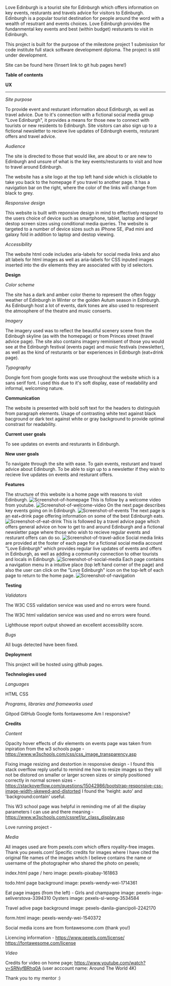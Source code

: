 Love Edinburgh is a tourist site for Edinburgh which offers information on key events, resturants and travels advice for visitors to Edinburgh. Edinburgh is a popular tourist destination for people around the word with a wealth of resutrant and events choices. Love Edinburgh provides the fundanmental key events and best (within budget) resturants to visit in Edinburgh. 

This project is built for the purpose of the milestone project 1 submission for code institute full stack software development diploma. The project is still under development. 

Site can be found here (!insert link to git hub pages here!)

**Table of contents**

**UX**
<hr>

*Site purpose*

To provide event and resturant information about Edinburgh, as well as travel advice. Due to it's connection with a fictional social media group "Love Edinburgh", it provides a means for those new to connect with tourists or new residents to Edinburgh. Site visitors can also sign up to a fictional newsletter to recieve live updates of Edinburgh events, resturant offers and travel advice. 

*Audience*

The site is directed to those that would like, are about to or are new to Edinburgh and unsure of what is the key events/resturants to visit and how to travel around Edinburgh. 

The website has a site logo at the top left hand side which is clickable to take you back to the homepage if you travel to another page. It has a navigation bar on the right, where the color of the links will change from black to grey. 

*Responsive design*

This website is built with reponsive design in mind to effectively respond to the users choice of device such as smartphone, tablet, laptop and larger destop screen sizes using conditional media queries. The website is targeted to a number of device sizes such as iPhone SE, iPad mini and galaxy fold in addition to laptop and destop viewing. 

*Accessibility*

The website html code includes aria-labels for social media links and also alt labels for html images as well as aria-labels for CSS inputed images inserted into the div elements they are associated with by id selectors. 

**Design**

*Color scheme* 

The site has a dark and amber color theme to represent the often foggy weather of Edinburgh in Winter or the golden Autum season in Edinburgh. As Edinburgh host a lot of events, dark tones are also used to respresent the atmosphere of the theatre and music conserts. 

*Imagery* 

The imagery used was to reflect the beautiful scenery scene from the Edinbugh skyline (as with the homepage) or from Princes street (travel advice page). The site also contains imagery reminisent of those you would see at the Edinburgh festival (events page) and music festivals (newsletter), as well as the kind of resturants or bar experiences in Edinburgh (eat+drink page).

*Typography*

Dongle font from google fonts was use throughout the website which is a sans serif font. I used this due to it's soft display, ease of readability and informal, welcoming nature. 

**Communication**
 
The website is presented with bold soft text for the headers to distinguish from paragraph elements. Usage of contrasting white text against black bacground or dark text against white or gray background to provide optimal constrast for readability.  

**Current user goals**

To see updates on events and resturants in Edinburgh.

**New user goals**

To navigate through the site with ease.
To gain events, resturant and travel advice about Edinburgh.
To be able to sign up to a newsletter if they wish to recieve live updates on events and resturant offers.

**Features**

The structure of this website is a home page with reasons to visit Edinburgh.
![Screenshot-of-homepage](assets/images/home.png)
 This is follow by a welcome video from youtube.
 ![Screenshot-of-welcome-video](assets/images/video.png)
 On the next page describes key events going on in Edinburgh.
 ![Screenshot-of-events](assets/images/events.png)
The next page is an eat+drink page offering information on some of the best Edinburgh eats.
![Screenshot-of-eat-drink](assets/images/eat-drink.png)
This is followed by a travel advice page which offers general advice on how to get to and around Edinburgh and a fictional newsletter page where those who wish to recieve regular events and resturant offers can do so. 
![Screenshot-of-travel-adice](assets/images/travel-advice.png)
Social media links are provided at the footer of each page for a fictional social media account "Love Edinburgh" which provides regular live updates of events and offers in Edinburgh, as well as adding a community connection to other tourists and locals in Edinburgh. 
![Screenshot-of-social-media](assets/images/social-media-links.png)
Each page contains a navigation menu in a intuitive place (top left hand corner of the page) and also the user can click on the "Love Edinburgh" icon on the top-left of each page to return to the home page. 
![Screenshot-of-navigation](assets/images/navigation.png)

**Testing**

*Validators* 

The W3C CSS validation service was used and no errors were found.

The W3C html validation service was used and no errors were found.

Lighthouse report output showed an excellent accessibility score. 

*Bugs*

All bugs detected have been fixed.

**Deployment**

This project will be hosted using github pages. 

**Technologies used**

*Languages*

HTML
CSS

*Programs, libraries and frameworks used*

Gitpod
GitHub
Google fonts
fontawesome
Am I responsive? 

**Credits**

*Content* 

Opacity hover effects of div elements on events page was taken from inpiration from the w3 schools page - 
https://www.w3schools.com/css/css_image_transparency.asp

Fixing image resizing and destortion in responsive design - I found this stack overflow reply useful to remind me how to resize images so they will not be distored on smaller or larger screen sizes or simply positioned correctly in normal screen sizes - https://stackoverflow.com/questions/15042986/bootstrap-responsive-css-image-width-skewed-and-distorted
I found the 'height: auto' and 'background:contain' useful. 

This W3 school page was helpful in reminding me of all the display parameters I can use and there meaning - https://www.w3schools.com/cssref/pr_class_display.asp

Love running project - 

*Media*

All images used are from pexels.com which offers royality-free images. Thank you pexels.com! Specific credits for images where I have cited the original file names of the images which I believe contains the name or username of the photographer who shared the photo on pexels;

index.html page / hero image: pexels-pixabay-161863

todo.html page background image: pexels-wendy-wei-1714361

Eat page images (from the left) - 
Girls and champagne image: pexels-inga-seliverstova-3394310
Oysters image: pexels-sl-wong-3534584

Travel adive page background image: pexels-danila-giancipoli-2242170

form.html image: pexels-wendy-wei-1540372

Social media icons are from fontawesome.com (thank you!)

Licencing information - 
https://www.pexels.com/license/
https://fontawesome.com/license

*Video*

Credits for video on home page;
https://www.youtube.com/watch?v=SRNyfBRhq0A (user acccount name: Around The World 4K)

Thank you to my mentor :)